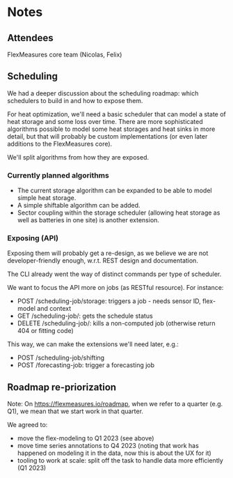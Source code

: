 # Notes

## Attendees

FlexMeasures core team (Nicolas, Felix)
 
## Scheduling
We had a deeper discussion about the scheduling roadmap: which schedulers to build in and how to expose them.

For heat optimization, we'll need a basic scheduler that can model a state of heat storage and some loss over time. There are more sophisticated algorithms possible to model some heat storages and heat sinks in more detail, but that will probably be custom implementations (or even later additions to the FlexMeasures core).

We'll split algorithms from how they are exposed.

### Currently planned algorithms

- The current storage algorithm can be expanded to be able to model simple heat storage.
- A simple shiftable algorithm can be added.
- Sector coupling within the storage scheduler (allowing heat storage as well as batteries in one site) is another extension.

### Exposing (API)

Exposing them will probably get a re-design, as we believe we are not developer-friendly enough, w.r.t. REST design and documentation.

The CLI already went the way of distinct commands per type of scheduler.

We want to focus the API more on jobs (as RESTful resource). For instance:

- POST /scheduling-job/storage: triggers a job - needs sensor ID, flex-model and context
- GET /scheduling-job/<id>: gets the schedule status
- DELETE /scheduling-job/<id>: kills a non-computed job (otherwise return 404 or fitting code)

This way, we can make the extensions we'll need later, e.g.:

- POST /scheduling-job/shifting
- POST /forecasting-job: trigger a forecasting job


## Roadmap re-priorization
Note: On https://flexmeasures.io/roadmap, when we refer to a quarter (e.g. Q1), we mean that we start work in that quarter.

We agreed to:
- move the flex-modeling to Q1 2023 (see above)
- move time series annotations to Q4 2023 (noting that work has happened on modeling it in the data, now this is about the UX for it)
- tooling to work at scale: split off the task to handle data more efficiently (Q1 2023)  
 





